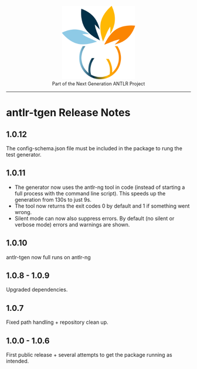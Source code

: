 <p align="center">
<img src="https://raw.githubusercontent.com/mike-lischke/website-antlr-ng/main/src/assets/images/antlr-ng-logo5.svg" title="ANTLR Next Generation" alt="antlr-ng the parser generator" height="200"/><br/>
<label style="font-size: 90%">Part of the Next Generation ANTLR Project</label>
</p>
<hr />


# antlr-tgen Release Notes

## 1.0.12

The config-schema.json file must be included in the package to rung the test generator.

## 1.0.11

- The generator now uses the antlr-ng tool in code (instead of starting a full process with the command line script). This speeds up the generation from 130s to just 9s.
- The tool now returns the exit codes 0 by default and 1 if something went wrong.
- Silent mode can now also suppress errors. By default (no silent or verbose mode) errors and warnings are shown.

## 1.0.10

antlr-tgen now full runs on antlr-ng

## 1.0.8 - 1.0.9

Upgraded dependencies.

## 1.0.7

Fixed path handling + repository clean up.

## 1.0.0 - 1.0.6

First public release + several attempts to get the package running as intended.

